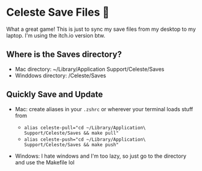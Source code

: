 # Celeste Save Files :strawberry:

What a great game! This is just to sync my save files from my desktop to my laptop. I'm using the itch.io version btw.

## Where is the Saves directory?

- Mac directory: ~/Library/Application Support/Celeste/Saves
- Winddows directory: <where-you-put-it>/Celeste/Saves

## Quickly Save and Update

- Mac: create aliases in your `.zshrc` or wherever your terminal loads stuff from
    - `alias celeste-pull="cd ~/Library/Application\ Support/Celeste/Saves && make pull"`
    - `alias celeste-push="cd ~/Library/Application\ Support/Celeste/Saves && make push"`

- Windows: I hate windows and I'm too lazy, so just go to the directory and use the Makefile lol
